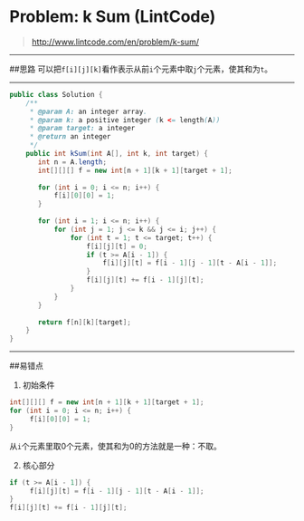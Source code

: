 # Problem: k Sum (LintCode)


> http://www.lintcode.com/en/problem/k-sum/

--------------------
##思路
可以把```f[i][j][k]```看作表示从前```i```个元素中取```j```个元素，使其和为```t```。

-------------------------------

```java
public class Solution {
    /**
     * @param A: an integer array.
     * @param k: a positive integer (k <= length(A))
     * @param target: a integer
     * @return an integer
     */
    public int kSum(int A[], int k, int target) {
       int n = A.length;
       int[][][] f = new int[n + 1][k + 1][target + 1];
      
       for (int i = 0; i <= n; i++) {
           f[i][0][0] = 1;
       }
       
       for (int i = 1; i <= n; i++) {
           for (int j = 1; j <= k && j <= i; j++) {
               for (int t = 1; t <= target; t++) {
                   f[i][j][t] = 0;
                   if (t >= A[i - 1]) {
                       f[i][j][t] = f[i - 1][j - 1][t - A[i - 1]];
                   }
                   f[i][j][t] += f[i - 1][j][t]; 
               }
           }
       }
       
       return f[n][k][target];
    }
}
```
-------------------------
##易错点

1. 初始条件
```java
int[][][] f = new int[n + 1][k + 1][target + 1];      
for (int i = 0; i <= n; i++) {
     f[i][0][0] = 1;
}
```
从```i```个元素里取0个元素，使其和为0的方法就是一种：不取。

2. 核心部分
```java
if (t >= A[i - 1]) {
     f[i][j][t] = f[i - 1][j - 1][t - A[i - 1]];
}
f[i][j][t] += f[i - 1][j][t]; 
```


































